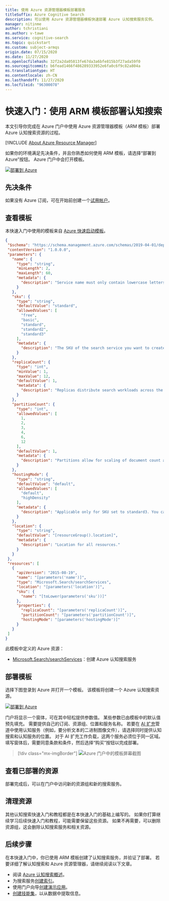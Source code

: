 ```yaml
---
title: 使用 Azure 资源管理器模板部署服务
titleSuffix: Azure Cognitive Search
description: 可以使用 Azure 资源管理器模板快速部署 Azure 认知搜索服务实例。
manager: nitinme
author: tchristiani
ms.author: v-tawe
ms.service: cognitive-search
ms.topic: quickstart
ms.custom: subject-armqs
origin.date: 07/15/2020
ms.date: 11/27/2020
ms.openlocfilehash: 32f2a2da05813fe67da3a6bfe815b3f27ada59f0
ms.sourcegitcommit: b6fead1466f486289333952e6fa0c6f9c82a804a
ms.translationtype: HT
ms.contentlocale: zh-CN
ms.lasthandoff: 11/27/2020
ms.locfileid: "96300078"
---
```

# <a name="quickstart-deploy-cognitive-search-using-an-arm-template"></a>快速入门：使用 ARM 模板部署认知搜索

本文引导你完成在 Azure 门户中使用 Azure 资源管理器模板（ARM 模板）部署 Azure 认知搜索资源的过程。

[!INCLUDE [About Azure Resource Manager](../../includes/resource-manager-quickstart-introduction.md)]

如果你的环境满足先决条件，并且你熟悉如何使用 ARM 模板，请选择“部署到 Azure”按钮。 Azure 门户中会打开模板。

[![部署到 Azure](../media/template-deployments/deploy-to-azure.svg)](https://portal.azure.cn/#create/Microsoft.Template/uri/https%3A%2F%2Fraw.githubusercontent.com%2Fazure%2Fazure-quickstart-templates%2Fmaster%2F101-azure-search-create%2Fazuredeploy.json)

## <a name="prerequisites"></a>先决条件

如果没有 Azure 订阅，可在开始前创建一个[试用帐户](https://wd.azure.cn/pricing/1rmb-trial/)。

## <a name="review-the-template"></a>查看模板

本快速入门中使用的模板来自 [Azure 快速启动模板](https://azure.microsoft.com/resources/templates/101-azure-search-create/)。

```json
{
 "$schema": "https://schema.management.azure.com/schemas/2019-04-01/deploymentTemplate.json#",
 "contentVersion": "1.0.0.0",
 "parameters": {
   "name": {
     "type": "string",
     "minLength": 2,
     "maxLength": 60,
     "metadata": {
       "description": "Service name must only contain lowercase letters, digits or dashes, cannot use dash as the first two or last one characters, cannot contain consecutive dashes, and is limited between 2 and 60 characters in length."
     }
   },
   "sku": {
     "type": "string",
     "defaultValue": "standard",
     "allowedValues": [
       "free",
       "basic",
       "standard",
       "standard2",
       "standard3"
     ],
     "metadata": {
       "description": "The SKU of the search service you want to create. E.g. free or standard"
     }
   },
   "replicaCount": {
     "type": "int",
     "minValue": 1,
     "maxValue": 12,
     "defaultValue": 1,
     "metadata": {
       "description": "Replicas distribute search workloads across the service. You need 2 or more to support high availability (applies to Basic and Standard only)."
     }
   },
   "partitionCount": {
     "type": "int",
     "allowedValues": [
       1,
       2,
       3,
       4,
       6,
       12
     ],
     "defaultValue": 1,
     "metadata": {
       "description": "Partitions allow for scaling of document count as well as faster indexing by sharding your index over multiple Azure Search units."
     }
   },
   "hostingMode": {
     "type": "string",
     "defaultValue": "default",
     "allowedValues": [
       "default",
       "highDensity"
     ],
     "metadata": {
       "description": "Applicable only for SKU set to standard3. You can set this property to enable a single, high density partition that allows up to 1000 indexes, which is much higher than the maximum indexes allowed for any other SKU."
     }
   },
   "location": {
     "type": "string",
     "defaultValue": "[resourceGroup().location]",
     "metadata": {
       "description": "Location for all resources."
     }
   }
 },
 "resources": [
   {
     "apiVersion": "2015-08-19",
     "name": "[parameters('name')]",
     "type": "Microsoft.Search/searchServices",
     "location": "[parameters('location')]",
     "sku": {
       "name": "[toLower(parameters('sku'))]"
     },
     "properties": {
       "replicaCount": "[parameters('replicaCount')]",
       "partitionCount": "[parameters('partitionCount')]",
       "hostingMode": "[parameters('hostingMode')]"
     }
   }
 ]
}
```

此模板中定义的 Azure 资源：

- [Microsoft.Search/searchServices](https://docs.microsoft.com/azure/templates/Microsoft.Search/searchServices)：创建 Azure 认知搜索服务

## <a name="deploy-the-template"></a>部署模板

选择下图登录到 Azure 并打开一个模板。 该模板将创建一个 Azure 认知搜索资源。

[![部署到 Azure](../media/template-deployments/deploy-to-azure.svg)](https://portal.azure.cn/#create/Microsoft.Template/uri/https%3A%2F%2Fraw.githubusercontent.com%2Fazure%2Fazure-quickstart-templates%2Fmaster%2F101-azure-search-create%2Fazuredeploy.json)

门户将显示一个窗体，可在其中轻松提供参数值。 某些参数已由模板中的默认值预先填充。 需要提供自己的订阅、资源组、位置和服务名称。 若要在 [AI 扩充](cognitive-search-concept-intro.md)管道中使用认知服务（例如，要分析文本的二进制图像文件），请选择同时提供认知搜索和认知服务的位置。 对于 AI 扩充工作负载，这两个服务必须位于同一区域。 填写窗体后，需要同意条款和条件，然后选择“购买”按钮以完成部署。

> [!div class="mx-imgBorder"]
> ![Azure 门户中的模板屏幕截图](./media/search-get-started-arm/arm-portalscrnsht.png)

## <a name="review-deployed-resources"></a>查看已部署的资源

部署完成后，可以在门户中访问新的资源组和新的搜索服务。

## <a name="clean-up-resources"></a>清理资源

其他认知搜索快速入门和教程都是在本快速入门的基础上编写的。 如果你打算继续学习后续快速入门和教程，可能需要保留这些资源。 如果不再需要，可以删除资源组，这会删除认知搜索服务和相关资源。

## <a name="next-steps"></a>后续步骤

在本快速入门中，你已使用 ARM 模板创建了认知搜索服务，并验证了部署。 若要详细了解认知搜索和 Azure 资源管理器，请继续阅读以下文章。

- 阅读 [Azure 认知搜索概述](search-what-is-azure-search.md)。
- 为搜索服务[创建索引](search-get-started-portal.md)。
- 使用门户向导[创建演示应用](search-create-app-portal.md)。
- [创建技能集](cognitive-search-quickstart-blob.md)，以从数据中提取信息。

